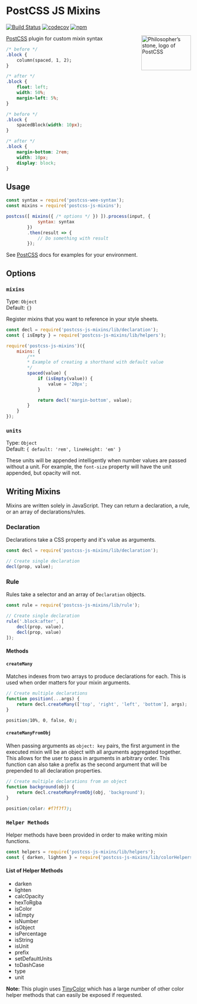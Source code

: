 # PostCSS JS Mixins

[![Build Status](https://travis-ci.org/nathanhood/postcss-js-mixins.svg?branch=master)](https://travis-ci.org/nathanhood/postcss-js-mixins)
[![codecov](https://codecov.io/gh/nathanhood/postcss-js-mixins/branch/master/graph/badge.svg)](https://codecov.io/gh/nathanhood/postcss-js-mixins)
[![npm](https://badge.fury.io/js/postcss-js-mixins.svg)](https://badge.fury.io/js/postcss-js-mixins)

<img align="right" width="135" height="95" src="http://postcss.github.io/postcss/logo-leftp.png" title="Philosopher’s stone, logo of PostCSS">

[PostCSS] plugin for custom mixin syntax

[PostCSS]: (https://github.com/postcss/postcss)

```css
/* before */
.block {
	column(spaced, 1, 2);
}

/* after */
.block {
	float: left;
	width: 50%;
	margin-left: 5%;
}

/* before */
.block {
	spacedBlock(width: 10px);
}

/* after */
.block {
	margin-bottom: 2rem;
	width: 10px;
	display: block;
}
```

## Usage

```js
const syntax = require('postcss-wee-syntax');
const mixins = require('postcss-js-mixins');

postcss([ mixins({ /* options */ }) ]).process(input, {
			syntax: syntax
		})
		.then(result => {
			// Do something with result
		});
```

See [PostCSS] docs for examples for your environment.

## Options

### `mixins`

Type: `Object`  
Default: `{}`

Register mixins that you want to reference in your style sheets. 

```js
const decl = require('postcss-js-mixins/lib/declaration');
const { isEmpty } = require('postcss-js-mixins/lib/helpers');

require('postcss-js-mixins')({
	mixins: {
		/**
		* Example of creating a shorthand with default value
		*/
		spaced(value) {
			if (isEmpty(value)) {
				value = '20px';
			}

			return decl('margin-bottom', value);
		}
	}
});
```

### `units`

Type: `Object`  
Default: `{ default: 'rem', lineHeight: 'em' }`

These units will be appended intelligently when number values are passed without a unit. For example, the `font-size` property will have the unit appended, but opacity will not.

## Writing Mixins

Mixins are written solely in JavaScript. They can return a declaration, a rule, or an array of declarations/rules. 

### Declaration

Declarations take a CSS property and it's value as arguments.


```js
const decl = require('postcss-js-mixins/lib/declaration');

// Create single declaration
decl(prop, value);
```

### Rule

Rules take a selector and an array of `Declaration` objects.

```js
const rule = require('postcss-js-mixins/lib/rule');

// Create single declaration
rule('.block:after', [
	decl(prop, value),
	decl(prop, value)
]);
```

#### Methods

#### `createMany`
Matches indexes from two arrays to produce declarations for each. This is used when order matters for your mixin arguments.

```js
// Create multiple declarations
function position(...args) {
	return decl.createMany(['top', 'right', 'left', 'bottom'], args);
}
```
```css
position(10%, 0, false, 0);
```

#### `createManyFromObj`
When passing arguments as `object: key` pairs, the first argument in the executed mixin will be an object with all arguments aggregated together. This allows for the user to pass in arguments in arbitrary order. This function can also take a prefix as the second argument that will be prepended to all declaration properties.
```js
// Create multiple declarations from an object
function background(obj) {
	return decl.createManyFromObj(obj, 'background');
}
```
```css
position(color: #f7f7f7);
```

### `Helper Methods`
Helper methods have been provided in order to make writing mixin functions.

```js
const helpers = require('postcss-js-mixins/lib/helpers');
const { darken, lighten } = require('postcss-js-mixins/lib/colorHelpers');
```

#### List of Helper Methods

- darken
- lighten
- calcOpacity
- hexToRgba
- isColor
- isEmpty
- isNumber
- isObject
- isPercentage
- isString
- isUnit
- prefix
- setDefaultUnits
- toDashCase
- type
- unit

**Note:** This plugin uses [TinyColor](https://github.com/bgrins/TinyColor) which has a large number of other color helper methods that can easily be exposed if requested.